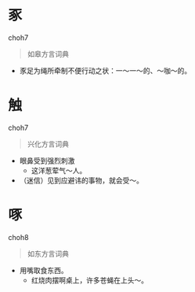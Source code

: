 # 豖
choh7
> 如皋方言词典
- 豕足为绳所牵制不便行动之状：一～一～的、～咖～的。

<!--
TODO 该音描述的是绳索突然绷紧的情态，与猪脚无关。考虑搐？搐释义“动而痛也”，被限制在生理上。
海安祎郎反映当地音coh8
-->

# 触
choh7
> 兴化方言词典
- 眼鼻受到强烈刺激
  - 这洋葱荤气～人。
- （迷信）见到应避讳的事物，就会受～。

# 啄
choh8
> 如东方言词典
- 用嘴取食东西。
  - 红烧肉摆啊桌上，许多苍蝇在上头～。
<!--
HISAHARA：如东choh8有“啄”含义
-->
